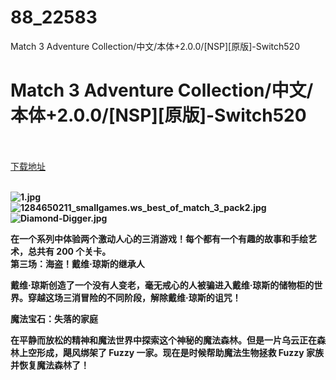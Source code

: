 # 88_22583
Match 3 Adventure Collection/中文/本体+2.0.0/[NSP][原版]-Switch520
# Match 3 Adventure Collection/中文/本体+2.0.0/[NSP][原版]-Switch520
 <br/></br>
[下载地址](https://www.switch520.cc/article/22583 "下载地址")
<br/></br>

<p><strong><img title="1.jpg" src="https://www.switch520.cc/muke_img/2021_09_22_219c50ed83a57.jpg" alt="1.jpg"></strong><br>
<strong><img title="1284650211_smallgames.ws_best_of_match_3_pack2.jpg" src="https://www.switch520.cc/muke_img/2021_09_22_987fb80df14d2.jpg" alt="1284650211_smallgames.ws_best_of_match_3_pack2.jpg"></strong><br>
<strong><img title="Diamond-Digger.jpg" src="https://www.switch520.cc/muke_img/2021_09_22_f039df0dd4e7a.jpg" alt="Diamond-Digger.jpg">&nbsp;</strong></p>
<p><strong>在一个系列中体验两个激动人心的三消游戏！每个都有一个有趣的故事和手绘艺术，总共有 200 个关卡。</strong><br>
<strong>第三场：海盗！戴维·琼斯的继承人</strong></p>
<p><strong>戴维·琼斯创造了一个没有人变老，毫无戒心的人被骗进入戴维·琼斯的储物柜的世界。穿越这场三消冒险的不同阶段，解除戴维·琼斯的诅咒！</strong></p>
<p><strong>魔法宝石：失落的家庭</strong></p>
<p><strong>在平静而放松的精神和魔法世界中探索这个神秘的魔法森林。但是一片乌云正在森林上空形成，飓风绑架了 Fuzzy 一家。现在是时候帮助魔法生物拯救 Fuzzy 家族并恢复魔法森林了！</strong></p>
